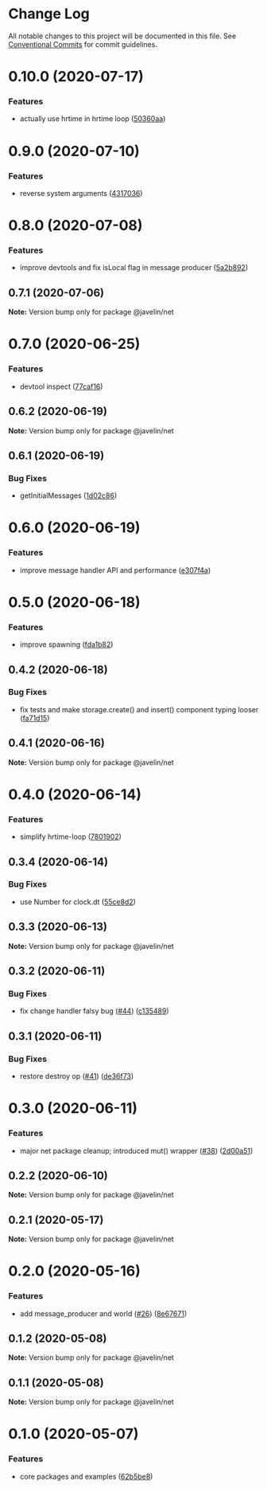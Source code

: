 # Change Log

All notable changes to this project will be documented in this file.
See [Conventional Commits](https://conventionalcommits.org) for commit guidelines.

# 0.10.0 (2020-07-17)


### Features

* actually use hrtime in hrtime loop ([50360aa](https://github.com/3mcd/javelin/commit/50360aa25514a138e57fad5bcff379f1ccef858c))





# 0.9.0 (2020-07-10)


### Features

* reverse system arguments ([4317036](https://github.com/3mcd/javelin/commit/431703646e866c3c7dcadbc8bb5202c6b02ab28c))





# 0.8.0 (2020-07-08)


### Features

* improve devtools and fix isLocal flag in message producer ([5a2b892](https://github.com/3mcd/javelin/commit/5a2b892f9fc0394527876da74df0d4430b75e505))





## 0.7.1 (2020-07-06)

**Note:** Version bump only for package @javelin/net





# 0.7.0 (2020-06-25)


### Features

* devtool inspect ([77caf16](https://github.com/3mcd/javelin/commit/77caf16bca1b223d86cae8d1aa056571354ab59c))





## 0.6.2 (2020-06-19)

**Note:** Version bump only for package @javelin/net





## 0.6.1 (2020-06-19)


### Bug Fixes

* getInitialMessages ([1d02c86](https://github.com/3mcd/javelin/commit/1d02c86140d3e92e87ce58f26ec0fdbf18b5524e))





# 0.6.0 (2020-06-19)


### Features

* improve message handler API and performance ([e307f4a](https://github.com/3mcd/javelin/commit/e307f4af983774dac96e86f9bf5f44957cc1e28d))





# 0.5.0 (2020-06-18)


### Features

* improve spawning ([fda1b82](https://github.com/3mcd/javelin/commit/fda1b82cd407639d5a7f8c27e37daba1eec5e416))





## 0.4.2 (2020-06-18)


### Bug Fixes

* fix tests and make storage.create() and insert() component typing looser ([fa71d15](https://github.com/3mcd/javelin/commit/fa71d1592c916f73b294b213bfacf2a63c3f26e0))





## 0.4.1 (2020-06-16)

**Note:** Version bump only for package @javelin/net





# 0.4.0 (2020-06-14)


### Features

* simplify hrtime-loop ([7801902](https://github.com/3mcd/javelin/commit/7801902e7613fc4b81ada52dd9aa2623bd11073f))





## 0.3.4 (2020-06-14)


### Bug Fixes

* use Number for clock.dt ([55ce8d2](https://github.com/3mcd/javelin/commit/55ce8d2acd482008fc28c85ef760bc6050011dc3))





## 0.3.3 (2020-06-13)

**Note:** Version bump only for package @javelin/net





## 0.3.2 (2020-06-11)


### Bug Fixes

* fix change handler falsy bug ([#44](https://github.com/3mcd/javelin/issues/44)) ([c135489](https://github.com/3mcd/javelin/commit/c1354894b4c091d2f1cb7b92612d9082708f3598))





## 0.3.1 (2020-06-11)


### Bug Fixes

* restore destroy op ([#41](https://github.com/3mcd/javelin/issues/41)) ([de36f73](https://github.com/3mcd/javelin/commit/de36f73df579cd071f57d79de1c85dd7106f4999))





# 0.3.0 (2020-06-11)


### Features

* major net package cleanup; introduced mut() wrapper ([#38](https://github.com/3mcd/javelin/issues/38)) ([2d00a51](https://github.com/3mcd/javelin/commit/2d00a5118be77976ada9cf6fb30fb410e44edac7))





## 0.2.2 (2020-06-10)

**Note:** Version bump only for package @javelin/net





## 0.2.1 (2020-05-17)

**Note:** Version bump only for package @javelin/net





# 0.2.0 (2020-05-16)


### Features

* add message_producer and world ([#26](https://github.com/3mcd/javelin/issues/26)) ([8e67671](https://github.com/3mcd/javelin/commit/8e676715c8ef372327195c927f47023ffb0cec79))





## 0.1.2 (2020-05-08)

**Note:** Version bump only for package @javelin/net





## 0.1.1 (2020-05-08)

**Note:** Version bump only for package @javelin/net





# 0.1.0 (2020-05-07)


### Features

* core packages and examples ([62b5be8](https://github.com/3mcd/javelin/commit/62b5be8ec305e8479f2353442d77247336f5f180))

